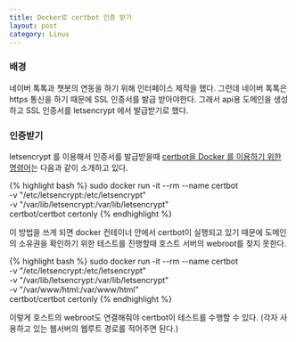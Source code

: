 ```yaml
---
title: Docker로 certbot 인증 받기
layout: post
category: Linux
---
```

### 배경
네이버 톡톡과 챗봇의 연동을 하기 위해 인터페이스 제작을 했다. 그런데 네이버 톡톡은 https 통신을 하기 때문에 SSL 인증서를 발급 받아야한다. 그래서 api용 도메인을 생성하고 SSL 인증서를 letsencrypt 에서 발급받기로 했다.


### 인증받기
letsencrypt 를 이용해서 인증서를 발급받을때 [certbot을 Docker 를 이용하기 위한 명령어](https://certbot.eff.org/docs/install.html#docker-user)는 다음과 같이 소개하고 있다.

{% highlight bash %}
sudo docker run -it --rm --name certbot \
-v "/etc/letsencrypt:/etc/letsencrypt" \
-v "/var/lib/letsencrypt:/var/lib/letsencrypt" \
certbot/certbot certonly
{% endhighlight %}

이 방법을 쓰게 되면 docker 컨테이너 안에서 certbot이 실행되고 있기 때문에 도메인의 소유권을 확인하기 위한 테스트를 진행할때 호스트 서버의 webroot를 찾지 못한다.

{% highlight bash %}
sudo docker run -it --rm --name certbot \
-v "/etc/letsencrypt:/etc/letsencrypt" \
-v "/var/lib/letsencrypt:/var/lib/letsencrypt" \
-v "/var/www/html:/var/www/html" \
certbot/certbot certonly
{% endhighlight %}

이렇게 호스트의 webroot도 연결해줘야 certbot이 테스트를 수행할 수 있다. (각자 사용하고 있는 웹서버의 웹루트 경로를 적어주면 된다.)
